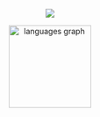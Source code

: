 <p align="center"><img src="https://media1.tenor.com/m/MQH07_OMD2oAAAAC/chill-cherry-blossom.gif" /></p>

  
</p>

<p align="center">
 <img src="https://github-readme-stats.vercel.app/api/top-langs?username=Garsooon&locale=en&hide_title=false&layout=compact&card_width=320&langs_count=5&theme=ocean_dark&hide_border=false&order=2" height="150" alt="languages graph" alt=ovi />
</p>
